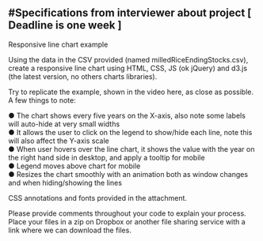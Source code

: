 #Specifications from interviewer about project
[ Deadline is one week ]
----
Responsive line chart example

Using the data in the CSV provided (named milledRiceEndingStocks.csv), create a responsive line chart using HTML, CSS, JS (ok jQuery) and d3.js (the latest version, no others charts libraries).

Try to replicate the example, shown in the video here, as close as possible. A few things to note:

●	The chart shows every five years on the X-axis, also note some labels will auto-hide at very small widths \
●	It allows the user to click on the legend to show/hide each line, note this will also affect the Y-axis scale \
●	When user hovers over the line chart, it shows the value with the year on the right hand side in desktop, and apply a tooltip for mobile \
●	Legend moves above chart for mobile \
●	Resizes the chart smoothly with an animation both as window changes and when hiding/showing the lines

CSS annotations and fonts provided in the attachment.

Please provide comments throughout your code to explain your process. Place your files in a zip on Dropbox or another file sharing service with a link where we can download the files.
